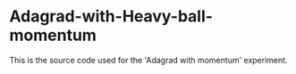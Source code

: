 # Adagrad-with-Heavy-ball-momentum
This is the source code used for the 'Adagrad with momentum' experiment.
